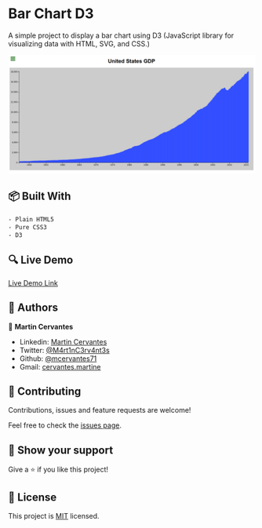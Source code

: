 # Bar Chart D3

A simple project to display a bar chart using D3 (JavaScript library for visualizing data with HTML, SVG, and CSS.)

![screenshot](./Screenshot.png)

## :package: Built With

    - Plain HTML5
    - Pure CSS3
    - D3

## :mag: Live Demo

[Live Demo Link](https://mcervantes71.github.io/Bar_Chart_D3/index.html)

## :busts_in_silhouette: Authors

👤 **Martin Cervantes**

- Linkedin: [Martin Cervantes](https://www.linkedin.com/in/cervantesmartin/)
- Twitter: [@M4rt1nC3rv4nt3s](https://twitter.com/M4rt1nC3rv4nt3s)
- Github: [@mcervantes71](https://github.com/mcervantes71)
- Gmail: [cervantes.martine](mailto:cervantes.martine@gmail.com)

## 🤝 Contributing

Contributions, issues and feature requests are welcome!

Feel free to check the [issues page](../../issues).

## :star2: Show your support

Give a ⭐️ if you like this project!

## 📝 License

This project is [MIT](lic.url) licensed.
